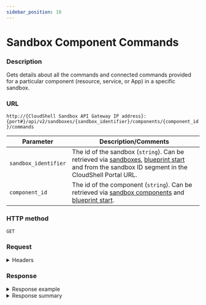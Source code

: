```yaml
---
sidebar_position: 10
---
```



# Sandbox Component Commands

### Description

Gets details about all the commands and connected commands provided for a particular component (resource, service, or App) in a specific sandbox.

### URL

`http://{CloudShell Sandbox API Gateway IP address}:{port#}/api/v2/sandboxes/{sandbox_identifier}/components/{component_id}/commands`

| Parameter | Description/Comments |
| --- | --- |
| `sandbox_identifier` | The id of the sandbox (`string`). Can be retrieved via [sandboxes](./sandboxes.md), [blueprint start](./blueprint-start.md) and from the sandbox ID segment in the CloudShell Portal URL. |
| `component_id` | The id of the component (`string`). Can be retrieved via [sandbox components](./sandbox-components.md) and [blueprint start](./blueprint-start.md). |

### HTTP method

`GET`

### Request

<details>
<summary>Headers</summary>

Example header format for the `sandbox component commands` method:

`Authorization: Basic <authorization token returned from the login method>`

`Content-Type: application/json`

</details>

### Response

<details>
<summary>Response example</summary>

The `sandbox component commands` method returns details about all the commands provided for a specific component of a particular sandbox and the actions that can be performed on each command.

```javascript
[
   {
      "name":"my_command",
      "description":"",
      "params":[
         {
            "name":"param1",
            "description":"",
            "type":"numeric",
            "possible values":[
               
            ],
            "default value":"",
            "mandatory":false
         }
      ],
      "executions":[
         {
            "id":"0daead01-8e57-4064-81d4-84911effa911",
            "status":"Pending",
            "supports_cancellation":"false",
            "_links":{
               
            }
         }
      ],
      "_links":{
         "self":{
            "href":"/sandboxes/0daead01-8e57-4064-81d4-84911effa000/components/0daead01-8e57-4064-81d4-84911effa933/my_command",
            "method":"GET"
         },
         "start":{
            "href":"/sandboxes/0daead01-8e57-4064-81d4-84911effa000/components/0daead01-8e57-4064-81d4-84911effa933/commands/my_command/start",
            "method":"POST"
         }
      }
   }
]
```
</details>

<details>
<summary>Response summary</summary>

The response output properties of the `sandbox component commands` method are described in the following table.

| Property | Sub Property | Description/Comments |
| --- | --- | --- |
| `name` |   | The name of the command. `(string)` |
| `description` |   | A short description of the command. `(string)` |
| `params` |   | The parameters needed for the command execution. `(array)` |
|   | `name` | The parameter name. `(string)` |
|   | `description` | The parameter description. `(string)` |
|   | `type` | The parameter type ("string", "numeric", or "lookup"). `(string)` |
|   | `possible values` | All the possible values for this parameter. `(array)` |
|   | `default value` | The default value of the parameter. `(string)` |
|   | `mandatory` | Whether or not the parameter is mandatory for the command execution. `(bool)` |
| `executions` |   | The execution history for this command. `(array)` |
|   | `id` | The ID of the execution. `(string)` |
|   | `status` | The current status of the command execution ("pending", "running", "stopping", "canceled"). `(string)` |
|   | `supports_cancellation` | Whether or not stopping the execution before it is completed is supported. `(bool)` |
|   | `_links` | The actions that can be performed on the execution (Get execution details, Delete execution) |
| `_links` |   | The actions that can be performed on a sandbox's component command in the user's domain: |
|   | `self` | Provides a link to get a command's details via a `GET` request. |
|   | `start` | Provides a link to start a command's execution via a `POST` request. |
| command_tag | string | (For connected commands only) Tag defined for the command. Options are "power" or "remote_\<remote command name>" |

</details>
